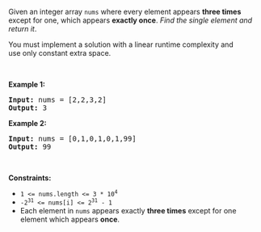 <div class="_1l1MA" data-track-load="qd_description_content"><p>Given an integer array <code>nums</code> where&nbsp;every element appears <strong>three times</strong> except for one, which appears <strong>exactly once</strong>. <em>Find the single element and return it</em>.</p>

<p>You must&nbsp;implement a solution with a linear runtime complexity and use&nbsp;only constant&nbsp;extra space.</p>

<p>&nbsp;</p>
<p><strong class="example">Example 1:</strong></p>
<pre><strong>Input:</strong> nums = [2,2,3,2]
<strong>Output:</strong> 3
</pre><p><strong class="example">Example 2:</strong></p>
<pre><strong>Input:</strong> nums = [0,1,0,1,0,1,99]
<strong>Output:</strong> 99
</pre>
<p>&nbsp;</p>
<p><strong>Constraints:</strong></p>

<ul>
	<li><code>1 &lt;= nums.length &lt;= 3 * 10<sup>4</sup></code></li>
	<li><code>-2<sup>31</sup> &lt;= nums[i] &lt;= 2<sup>31</sup> - 1</code></li>
	<li>Each element in <code>nums</code> appears exactly <strong>three times</strong> except for one element which appears <strong>once</strong>.</li>
</ul>
</div>
